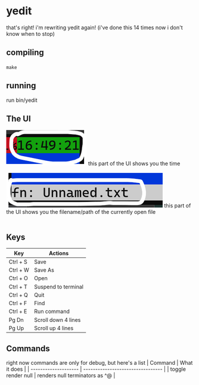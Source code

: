 # yedit
that's right! i'm rewriting yedit again! (i've done this 14 times now i don't know when to stop)

## compiling
`make`

## running
run bin/yedit

## The UI
<img src="pic/clock.png">
this part of the UI shows you the time<br><br>
<img src="pic/filename.png">
this part of the UI shows you the filename/path of the currently open file<br><br>

## Keys
| Key      | Actions             |
| -------- | --------------------|
| Ctrl + S | Save                |
| Ctrl + W | Save As             |
| Ctrl + O | Open                |
| Ctrl + T | Suspend to terminal |
| Ctrl + Q | Quit                |
| Ctrl + F | Find                |
| Ctrl + E | Run command         |
| Pg Dn    | Scroll down 4 lines |
| Pg Up    | Scroll up 4 lines   |

## Commands
right now commands are only for debug, but here's a list
| Command              | What it does                      |
| -------------------- | --------------------------------- |
| toggle render null   | renders null terminators as ^@    |
